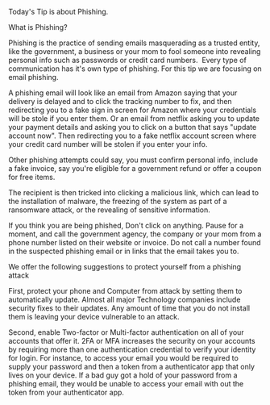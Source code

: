  Today's Tip is about Phishing.

 What is Phishing? 

 Phishing is the practice of sending emails masquerading as a trusted entity, like the government, a business or your mom to fool someone into revealing personal info such as passwords or credit card numbers.  Every type of communication has it's own type of phishing. For this tip we are focusing on email phishing. 

 A phishing email will look like an email from Amazon saying that your delivery is delayed and to click the tracking number to fix, and then redirecting you to a fake sign in screen for Amazon where your credentials will be stole if you enter them. Or an email from netflix asking you to update your payment details and asking you to click on a button that says "update account now". Then redirecting you to a fake netflix account screen where your credit card number will be stolen if you enter your info. 

 Other phishing attempts could say, you must confirm personal info, include a fake invoice, say you're eligible for a government refund or offer a coupon for free items.

The recipient is then tricked into clicking a malicious link, which can lead to the installation of malware, the freezing of the system as part of a ransomware attack, or the revealing of sensitive information.

 If you think you are being phished, Don't click on anything. Pause for a moment, and call the government agency, the company or your mom from a phone number listed on their website or invoice. Do not call a number found in the suspected phishing email or in links that the email takes you to.

We offer the following suggestions to protect yourself from a phishing attack

 First, protect your phone and Computer from attack by setting them to automatically update. Almost all major Technology companies include security fixes to their updates. Any amount of time that you do not install them is leaving your device vulnerable to an attack. 

 Second, enable Two-factor or Multi-factor authentication on all of your accounts that offer it. 2FA or MFA increases the security on your accounts by requiring more than one authentication credential to verify your identity for login. For instance, to access your email you would be required to supply your password and then a token from a authenticator app that only lives on your device. If a bad guy got a hold of your password from a phishing email, they would be unable to access your email with out the token from your authenticator app. 